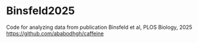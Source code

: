 # Binsfeld2025
Code for analyzing data from publication Binsfeld et al, PLOS Biology, 2025
https://github.com/ababodhgh/caffeine
